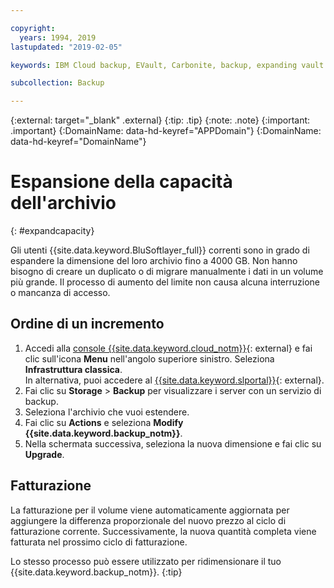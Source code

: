 ```yaml
---

copyright:
  years: 1994, 2019
lastupdated: "2019-02-05"

keywords: IBM Cloud backup, EVault, Carbonite, backup, expanding vault

subcollection: Backup

---
```

{:external: target="_blank" .external}
{:tip: .tip}
{:note: .note}
{:important: .important}
{:DomainName: data-hd-keyref="APPDomain"}
{:DomainName: data-hd-keyref="DomainName"}


# Espansione della capacità dell'archivio
{: #expandcapacity}

Gli utenti {{site.data.keyword.BluSoftlayer_full}} correnti sono in grado di espandere la dimensione del loro archivio fino a 4000 GB. Non hanno bisogno di creare un duplicato o di migrare manualmente i dati in un volume più grande. Il processo di aumento del limite non causa alcuna interruzione o mancanza di accesso.

## Ordine di un incremento

1. Accedi alla [console {{site.data.keyword.cloud_notm}}](https://{DomainName}){: external} e fai clic sull'icona **Menu** nell'angolo superiore sinistro. Seleziona **Infrastruttura classica**.<br/>
   In alternativa, puoi accedere al [{{site.data.keyword.slportal}}](https://control.softlayer.com/){: external}.
2. Fai clic su **Storage** > **Backup** per visualizzare i server con un servizio di backup.
3. Seleziona l'archivio che vuoi estendere.
4. Fai clic su **Actions** e seleziona **Modify {{site.data.keyword.backup_notm}}**.
5. Nella schermata successiva, seleziona la nuova dimensione e fai clic su **Upgrade**.

## Fatturazione

La fatturazione per il volume viene automaticamente aggiornata per aggiungere la differenza proporzionale del nuovo prezzo al ciclo di fatturazione corrente. Successivamente, la nuova quantità completa viene fatturata nel prossimo ciclo di fatturazione.

Lo stesso processo può essere utilizzato per ridimensionare il tuo {{site.data.keyword.backup_notm}}.
{:tip}
